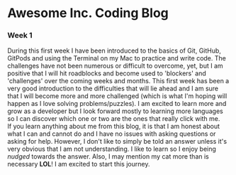 # Awesome Inc. Coding Blog

### Week 1

During this first week I have been introduced to the basics of Git, GitHub, GitPods and using the Terminal on my Mac to practice and write code. The challenges have not been numerous or difficult to overcome, yet, but I am positive that I will hit roadblocks and become used to 'blockers' and 'challenges' over the coming weeks and months.
This first week has been a very good introduction to the difficulties that will lie ahead and I am sure that I will become more and more challenged (which is what I'm hoping will happen as I love solving problems/puzzles). I am excited to learn more and grow as a developer but I look forward mostly to learning more languages so I can discover which one or two are the ones that really click with me.  
If you learn anything about me from this blog, it is that I am honest about what I can and cannot do and I have no issues with asking questions or asking for help. However, I don't like to simply be told an answer unless it's very obvious that I am not understanding. I like to learn so I enjoy being *nudged* towards the answer. Also, I may mention my cat more than is necessary **LOL**!
I am excited to start this journey.
